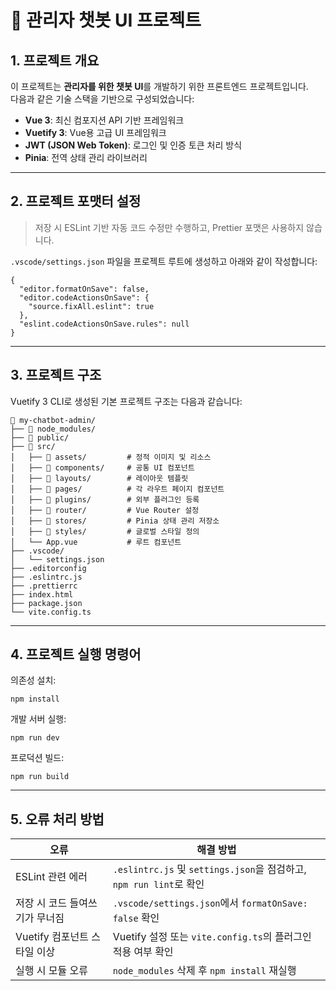 # 🧩 관리자 챗봇 UI 프로젝트

## 1. 프로젝트 개요

이 프로젝트는 **관리자를 위한 챗봇 UI**를 개발하기 위한 프론트엔드 프로젝트입니다.  
다음과 같은 기술 스택을 기반으로 구성되었습니다:

- **Vue 3**: 최신 컴포지션 API 기반 프레임워크
- **Vuetify 3**: Vue용 고급 UI 프레임워크
- **JWT (JSON Web Token)**: 로그인 및 인증 토큰 처리 방식
- **Pinia**: 전역 상태 관리 라이브러리

---

## 2. 프로젝트 포맷터 설정

> 저장 시 ESLint 기반 자동 코드 수정만 수행하고, Prettier 포맷은 사용하지 않습니다.

`.vscode/settings.json` 파일을 프로젝트 루트에 생성하고 아래와 같이 작성합니다:

```
{
  "editor.formatOnSave": false,
  "editor.codeActionsOnSave": {
    "source.fixAll.eslint": true
  },
  "eslint.codeActionsOnSave.rules": null
}
```

---

## 3. 프로젝트 구조

Vuetify 3 CLI로 생성된 기본 프로젝트 구조는 다음과 같습니다:

```
📁 my-chatbot-admin/
├── 📁 node_modules/
├── 📁 public/
├── 📁 src/
│   ├── 📁 assets/         # 정적 이미지 및 리소스
│   ├── 📁 components/     # 공통 UI 컴포넌트
│   ├── 📁 layouts/        # 레이아웃 템플릿
│   ├── 📁 pages/          # 각 라우트 페이지 컴포넌트
│   ├── 📁 plugins/        # 외부 플러그인 등록
│   ├── 📁 router/         # Vue Router 설정
│   ├── 📁 stores/         # Pinia 상태 관리 저장소
│   ├── 📁 styles/         # 글로벌 스타일 정의
│   └── App.vue           # 루트 컴포넌트
├── .vscode/
│   └── settings.json
├── .editorconfig
├── .eslintrc.js
├── .prettierrc
├── index.html
├── package.json
└── vite.config.ts
```

---

## 4. 프로젝트 실행 명령어

의존성 설치:

```
npm install
```

개발 서버 실행:

```
npm run dev
```

프로덕션 빌드:

```
npm run build
```

---

## 5. 오류 처리 방법

| 오류 | 해결 방법 |
|------|------------|
| ESLint 관련 에러 | `.eslintrc.js` 및 `settings.json`을 점검하고, `npm run lint`로 확인 |
| 저장 시 코드 들여쓰기가 무너짐 | `.vscode/settings.json`에서 `formatOnSave: false` 확인 |
| Vuetify 컴포넌트 스타일 이상 | Vuetify 설정 또는 `vite.config.ts`의 플러그인 적용 여부 확인 |
| 실행 시 모듈 오류 | `node_modules` 삭제 후 `npm install` 재실행 |